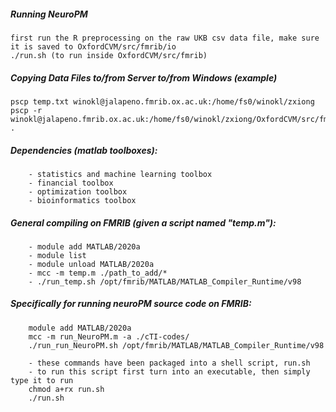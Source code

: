 ##### Running NeuroPM
```
first run the R preprocessing on the raw UKB csv data file, make sure it is saved to OxfordCVM/src/fmrib/io
./run.sh (to run inside OxfordCVM/src/fmrib)
```
##### Copying Data Files to/from Server to/from Windows (example)
```
pscp temp.txt winokl@jalapeno.fmrib.ox.ac.uk:/home/fs0/winokl/zxiong
pscp -r winokl@jalapeno.fmrib.ox.ac.uk:/home/fs0/winokl/zxiong/OxfordCVM/src/fmrib/io .
```

##### Dependencies (matlab toolboxes):
```
	- statistics and machine learning toolbox
	- financial toolbox
	- optimization toolbox
	- bioinformatics toolbox
```

##### General compiling on FMRIB (given a script named "temp.m"):
```
	- module add MATLAB/2020a
	- module list
	- module unload MATLAB/2020a
	- mcc -m temp.m ./path_to_add/*
	- ./run_temp.sh /opt/fmrib/MATLAB/MATLAB_Compiler_Runtime/v98
```

##### Specifically for running neuroPM source code on FMRIB:
```
	module add MATLAB/2020a
	mcc -m run_NeuroPM.m -a ./cTI-codes/
	./run_run_NeuroPM.sh /opt/fmrib/MATLAB/MATLAB_Compiler_Runtime/v98

	- these commands have been packaged into a shell script, run.sh
	- to run this script first turn into an executable, then simply type it to run
	chmod a+rx run.sh
	./run.sh
```